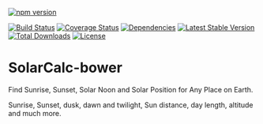 [![npm version](https://badge.fury.io/js/solarcalc.svg)](https://www.npmjs.com/package/solarcalc)

[![Build Status](https://travis-ci.org/NewtonJoshua/SolarCalc.png)](https://travis-ci.org/NewtonJoshua/SolarCalc)
[![Coverage Status](https://coveralls.io/repos/github/NewtonJoshua/SolarCalc/badge.svg?branch=master)](https://coveralls.io/github/NewtonJoshua/SolarCalc?branch=master)
[![Dependencies](https://david-dm.org/NewtonJoshua/SolarCalc.svg)](https://david-dm.org/)
[![Latest Stable Version](https://poser.pugx.org/NewtonJoshua/SolarCalc/version)](https://packagist.org/packages/NewtonJoshua/SolarCalc)
[![Total Downloads](https://poser.pugx.org/NewtonJoshua/SolarCalc/downloads)](https://packagist.org/packages/NewtonJoshua/SolarCalc)
[![License](https://poser.pugx.org/NewtonJoshua/SolarCalc/license)](https://packagist.org/packages/NewtonJoshua/SolarCalc)

# SolarCalc-bower
Find Sunrise, Sunset, Solar Noon and Solar Position for Any Place on Earth. 

Sunrise, Sunset, dusk, dawn and twilight, Sun distance, day length, altitude and much more.
